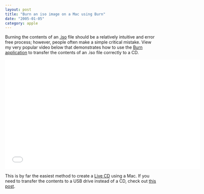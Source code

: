 ```yaml
---
layout: post
title: "Burn an iso image on a Mac using Burn"
date: "2005-01-05"
category: apple
---
```


Burning the contents of an [.iso](http://en.wikipedia.org/wiki/.iso) file should be a relatively intuitive and error free process; however, people often make a simple critical mistake. View my very popular video below that demonstrates how to use the [Burn application](http://burn-osx.sourceforge.net/Pages/English/home.html) to transfer the contents of an .iso file correctly to a CD.

<iframe width="640" height="360" src="//www.youtube.com/embed/GHpOXuzMMD8?list=PLC9C416411BBEF132" frameborder="0" allowfullscreen></iframe>

This is by far the easiest method to create a [Live CD](http://en.wikipedia.org/wiki/Live_CD) using a Mac. If you need to transfer the contents to a USB drive instead of a CD, check out [this post](http://www.stevencombs.com/apple/2009/05/27/create-bootable-usb-drive-osx.html).
